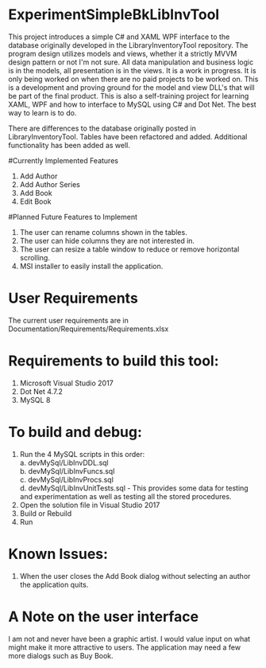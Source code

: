 ﻿# ExperimentSimpleBkLibInvTool
This project introduces a simple C# and XAML WPF interface to the database originally developed in the LibraryInventoryTool repository. The program design utilizes models and views, whether it a strictly MVVM design pattern or not I'm not sure. All data manipulation and business logic is in the models, all presentation is in the views. It is a work in progress. It is only being worked on when there are no paid projects to be worked on.
This is a development and proving ground for the model and view DLL's that will be part of the final product.
This is also a self-training project for learning XAML, WPF and how to interface to MySQL using C# and Dot Net. The best way to learn is to do.

There are differences to the database originally posted in LibraryInventoryTool. Tables have been refactored and added. Additional functionality has been added as well.

#Currently Implemented Features
1. Add Author
2. Add Author Series
3. Add Book
4. Edit Book

#Planned Future Features to Implement
1. The user can rename columns shown in the tables.
2. The user can hide columns they are not interested in.
3. The user can resize a table window to reduce or remove horizontal scrolling.
4. MSI installer to easily install the application.

# User Requirements
The current user requirements are in Documentation/Requirements/Requirements.xlsx
# Requirements to build this tool:
1.	Microsoft Visual Studio 2017
2.	Dot Net 4.7.2
3.	MySQL 8
# To build and debug:
1.	Run the 4 MySQL scripts in this order:  
a.	devMySql/LibInvDDL.sql  
b.	devMySql/LibInvFuncs.sql  
c.	devMySql/LibInvProcs.sql  
d.	devMySql/LibInvUnitTests.sql - This provides some data for testing and experimentation as well as testing all the stored procedures. 
2.	Open the solution file in Visual Studio 2017
3.	Build or Rebuild
4.	Run
# Known Issues:
1.	When the user closes the Add Book dialog without selecting an author the application quits.
# A Note on the user interface
I am not and never have been a graphic artist. I would value input on what might make it more attractive to users. The application may need a few more dialogs such as Buy Book.
